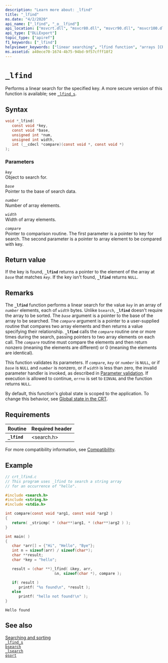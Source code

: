 ```yaml
---
description: "Learn more about: _lfind"
title: "_lfind"
ms.date: "4/2/2020"
api_name: ["_lfind", "_o__lfind"]
api_location: ["msvcrt.dll", "msvcr80.dll", "msvcr90.dll", "msvcr100.dll", "msvcr100_clr0400.dll", "msvcr110.dll", "msvcr110_clr0400.dll", "msvcr120.dll", "msvcr120_clr0400.dll", "ucrtbase.dll", "api-ms-win-crt-utility-l1-1-0.dll", "api-ms-win-crt-private-l1-1-0.dll"]
api_type: ["DLLExport"]
topic_type: ["apiref"]
f1_keywords: ["_lfind"]
helpviewer_keywords: ["linear searching", "lfind function", "arrays [CRT], searching", "searching, linear", "finding keys in arrays", "_lfind function"]
ms.assetid: a40ece70-1674-4b75-94bd-9f57cfff18f2
---
```

# `_lfind`

Performs a linear search for the specified key. A more secure version of this function is available; see [`_lfind_s`](lfind-s.md).

## Syntax

```C
void *_lfind(
   const void *key,
   const void *base,
   unsigned int *num,
   unsigned int width,
   int (__cdecl *compare)(const void *, const void *)
);
```

### Parameters

*`key`*\
Object to search for.

*`base`*\
Pointer to the base of search data.

*`number`*\
Number of array elements.

*`width`*\
Width of array elements.

*`compare`*\
Pointer to comparison routine. The first parameter is a pointer to key for search. The second parameter is a pointer to array element to be compared with key.

## Return value

If the key is found, **`_lfind`** returns a pointer to the element of the array at *`base`* that matches *`key`*. If the key isn't found, **`_lfind`** returns `NULL`.

## Remarks

The **`_lfind`** function performs a linear search for the value *`key`* in an array of *`number`* elements, each of *`width`* bytes. Unlike `bsearch`, **`_lfind`** doesn't require the array to be sorted. The *`base`* argument is a pointer to the base of the array to be searched. The *`compare`* argument is a pointer to a user-supplied routine that compares two array elements and then returns a value specifying their relationship. **`_lfind`** calls the *`compare`* routine one or more times during the search, passing pointers to two array elements on each call. The *`compare`* routine must compare the elements and then return nonzero (meaning the elements are different) or 0 (meaning the elements are identical).

This function validates its parameters. If *`compare`*, *`key`* or *`number`* is `NULL`, or if *`base`* is `NULL` and *`number`* is nonzero, or if *`width`* is less than zero, the invalid parameter handler is invoked, as described in [Parameter validation](../parameter-validation.md). If execution is allowed to continue, `errno` is set to `EINVAL` and the function returns `NULL`.

By default, this function's global state is scoped to the application. To change this behavior, see [Global state in the CRT](../global-state.md).

## Requirements

| Routine | Required header |
|---|---|
| **`_lfind`** | \<search.h> |

For more compatibility information, see [Compatibility](../compatibility.md).

## Example

```C
// crt_lfind.c
// This program uses _lfind to search a string array
// for an occurrence of "hello".

#include <search.h>
#include <string.h>
#include <stdio.h>

int compare(const void *arg1, const void *arg2 )
{
   return( _stricmp( * (char**)arg1, * (char**)arg2 ) );
}

int main( )
{
   char *arr[] = {"Hi", "Hello", "Bye"};
   int n = sizeof(arr) / sizeof(char*);
   char **result;
   char *key = "hello";

   result = (char **)_lfind( &key, arr,
                      &n, sizeof(char *), compare );

   if( result )
      printf( "%s found\n", *result );
   else
      printf( "hello not found!\n" );
}
```

```Output
Hello found
```

## See also

[Searching and sorting](../searching-and-sorting.md)\
[`_lfind_s`](lfind-s.md)\
[`bsearch`](bsearch.md)\
[`_lsearch`](lsearch.md)\
[`qsort`](qsort.md)
